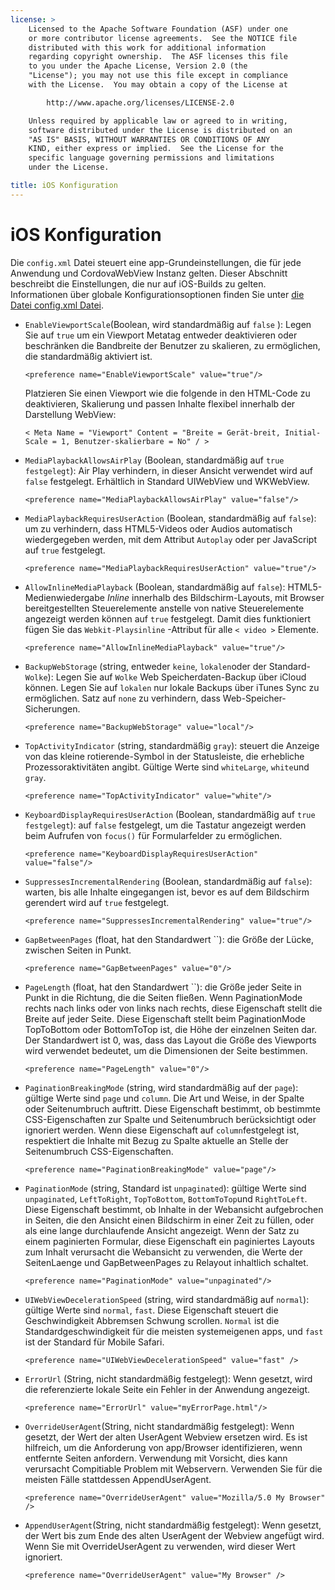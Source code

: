 ```yaml
---
license: >
    Licensed to the Apache Software Foundation (ASF) under one
    or more contributor license agreements.  See the NOTICE file
    distributed with this work for additional information
    regarding copyright ownership.  The ASF licenses this file
    to you under the Apache License, Version 2.0 (the
    "License"); you may not use this file except in compliance
    with the License.  You may obtain a copy of the License at

        http://www.apache.org/licenses/LICENSE-2.0

    Unless required by applicable law or agreed to in writing,
    software distributed under the License is distributed on an
    "AS IS" BASIS, WITHOUT WARRANTIES OR CONDITIONS OF ANY
    KIND, either express or implied.  See the License for the
    specific language governing permissions and limitations
    under the License.

title: iOS Konfiguration
---
```


# iOS Konfiguration

Die `config.xml` Datei steuert eine app-Grundeinstellungen, die für jede Anwendung und CordovaWebView Instanz gelten. Dieser Abschnitt beschreibt die Einstellungen, die nur auf iOS-Builds zu gelten. Informationen über globale Konfigurationsoptionen finden Sie unter [die Datei config.xml Datei][1].

 [1]: config_ref_index.md.html#The%20config.xml%20File

*   `EnableViewportScale`(Boolean, wird standardmäßig auf `false` ): Legen Sie auf `true` um ein Viewport Metatag entweder deaktivieren oder beschränken die Bandbreite der Benutzer zu skalieren, zu ermöglichen, die standardmäßig aktiviert ist.
    
        <preference name="EnableViewportScale" value="true"/>
        
    
    Platzieren Sie einen Viewport wie die folgende in den HTML-Code zu deaktivieren, Skalierung und passen Inhalte flexibel innerhalb der Darstellung WebView:
    
        < Meta Name = "Viewport" Content = "Breite = Gerät-breit, Initial-Scale = 1, Benutzer-skalierbare = No" / >
        

*   `MediaPlaybackAllowsAirPlay` (Boolean, standardmäßig auf `true festgelegt`): Air Play verhindern, in dieser Ansicht verwendet wird auf `false` festgelegt. Erhältlich in Standard UIWebView und WKWebView.
    
        <preference name="MediaPlaybackAllowsAirPlay" value="false"/>
        

*   `MediaPlaybackRequiresUserAction` (Boolean, standardmäßig auf `false`): um zu verhindern, dass HTML5-Videos oder Audios automatisch wiedergegeben werden, mit dem Attribut `Autoplay` oder per JavaScript auf `true` festgelegt.
    
        <preference name="MediaPlaybackRequiresUserAction" value="true"/>
        

*   `AllowInlineMediaPlayback` (Boolean, standardmäßig auf `false`): HTML5-Medienwiedergabe *Inline* innerhalb des Bildschirm-Layouts, mit Browser bereitgestellten Steuerelemente anstelle von native Steuerelemente angezeigt werden können auf `true` festgelegt. Damit dies funktioniert fügen Sie das `Webkit-Playsinline` -Attribut für alle `< video >` Elemente.
    
        <preference name="AllowInlineMediaPlayback" value="true"/>
        

*   `BackupWebStorage` (string, entweder `keine`, `lokalen`oder der Standard- `Wolke`): Legen Sie auf `Wolke` Web Speicherdaten-Backup über iCloud können. Legen Sie auf `lokalen` nur lokale Backups über iTunes Sync zu ermöglichen. Satz auf `none` zu verhindern, dass Web-Speicher-Sicherungen.
    
        <preference name="BackupWebStorage" value="local"/>
        

*   `TopActivityIndicator` (string, standardmäßig `gray`): steuert die Anzeige von das kleine rotierende-Symbol in der Statusleiste, die erhebliche Prozessoraktivitäten angibt. Gültige Werte sind `whiteLarge`, `white`und `gray`.
    
        <preference name="TopActivityIndicator" value="white"/>
        

*   `KeyboardDisplayRequiresUserAction` (Boolean, standardmäßig auf `true festgelegt`): auf `false` festgelegt, um die Tastatur angezeigt werden beim Aufrufen von `focus()` für Formularfelder zu ermöglichen.
    
        <preference name="KeyboardDisplayRequiresUserAction" value="false"/>
        

*   `SuppressesIncrementalRendering` (Boolean, standardmäßig auf `false`): warten, bis alle Inhalte eingegangen ist, bevor es auf dem Bildschirm gerendert wird auf `true` festgelegt.
    
        <preference name="SuppressesIncrementalRendering" value="true"/>
        

*   `GapBetweenPages` (float, hat den Standardwert ``): die Größe der Lücke, zwischen Seiten in Punkt.
    
        <preference name="GapBetweenPages" value="0"/>
        

*   `PageLength` (float, hat den Standardwert ``): die Größe jeder Seite in Punkt in die Richtung, die die Seiten fließen. Wenn PaginationMode rechts nach links oder von links nach rechts, diese Eigenschaft stellt die Breite auf jeder Seite. Diese Eigenschaft stellt beim PaginationMode TopToBottom oder BottomToTop ist, die Höhe der einzelnen Seiten dar. Der Standardwert ist 0, was, dass das Layout die Größe des Viewports wird verwendet bedeutet, um die Dimensionen der Seite bestimmen.
    
        <preference name="PageLength" value="0"/>
        

*   `PaginationBreakingMode` (string, wird standardmäßig auf der `page`): gültige Werte sind `page` und `column`. Die Art und Weise, in der Spalte oder Seitenumbruch auftritt. Diese Eigenschaft bestimmt, ob bestimmte CSS-Eigenschaften zur Spalte und Seitenumbruch berücksichtigt oder ignoriert werden. Wenn diese Eigenschaft auf `column`festgelegt ist, respektiert die Inhalte mit Bezug zu Spalte aktuelle an Stelle der Seitenumbruch CSS-Eigenschaften.
    
        <preference name="PaginationBreakingMode" value="page"/>
        

*   `PaginationMode` (string, Standard ist `unpaginated`): gültige Werte sind `unpaginated`, `LeftToRight`, `TopToBottom`, `BottomToTop`und `RightToLeft`. Diese Eigenschaft bestimmt, ob Inhalte in der Webansicht aufgebrochen in Seiten, die den Ansicht einen Bildschirm in einer Zeit zu füllen, oder als eine lange durchlaufende Ansicht angezeigt. Wenn der Satz zu einem paginierten Formular, diese Eigenschaft ein paginiertes Layouts zum Inhalt verursacht die Webansicht zu verwenden, die Werte der SeitenLaenge und GapBetweenPages zu Relayout inhaltlich schaltet.
    
        <preference name="PaginationMode" value="unpaginated"/>
        

*   `UIWebViewDecelerationSpeed` (string, wird standardmäßig auf `normal`): gültige Werte sind `normal`, `fast`. Diese Eigenschaft steuert die Geschwindigkeit Abbremsen Schwung scrollen. `Normal` ist die Standardgeschwindigkeit für die meisten systemeigenen apps, und `fast` ist der Standard für Mobile Safari.
    
        <preference name="UIWebViewDecelerationSpeed" value="fast" />
        

*   `ErrorUrl` (String, nicht standardmäßig festgelegt): Wenn gesetzt, wird die referenzierte lokale Seite ein Fehler in der Anwendung angezeigt.
    
        <preference name="ErrorUrl" value="myErrorPage.html"/>
        

*   `OverrideUserAgent`(String, nicht standardmäßig festgelegt): Wenn gesetzt, der Wert der alten UserAgent Webview ersetzen wird. Es ist hilfreich, um die Anforderung von app/Browser identifizieren, wenn entfernte Seiten anfordern. Verwendung mit Vorsicht, dies kann verursacht Compitiable Problem mit Webservern. Verwenden Sie für die meisten Fälle stattdessen AppendUserAgent.
    
        <preference name="OverrideUserAgent" value="Mozilla/5.0 My Browser" />
        

*   `AppendUserAgent`(String, nicht standardmäßig festgelegt): Wenn gesetzt, der Wert bis zum Ende des alten UserAgent der Webview angefügt wird. Wenn Sie mit OverrideUserAgent zu verwenden, wird dieser Wert ignoriert.
    
        <preference name="OverrideUserAgent" value="My Browser" />